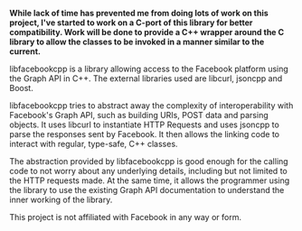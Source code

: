 **While lack of time has prevented me from doing lots of work on this project, I've started to work on a C-port of this library for better compatibility. Work will be done to provide a C++ wrapper around the C library to allow the classes to be invoked in a manner similar to the current.**

libfacebookcpp is a library allowing access to the Facebook platform using the Graph API in C++. The external libraries used are libcurl, jsoncpp and Boost.

libfacebookcpp tries to abstract away the complexity of interoperability with Facebook's Graph API, such as building URIs, POST data and parsing objects. It uses libcurl to instantiate HTTP Requests and uses jsoncpp to parse the responses sent by Facebook. It then allows the linking code to interact with regular, type-safe, C++ classes.

The abstraction provided by libfacebookcpp is good enough for the calling code to not worry about any underlying details, including but not limited to the HTTP requests made. At the same time, it allows the programmer using the library to use the existing Graph API documentation to understand the inner working of the library.

This project is not affiliated with Facebook in any way or form.